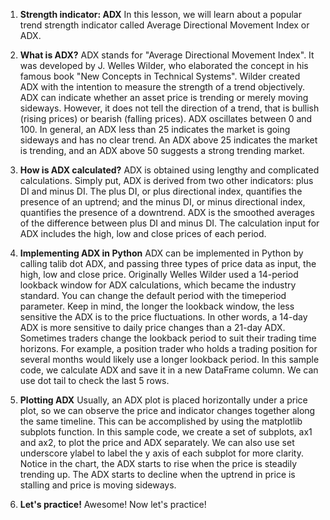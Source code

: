 1. **Strength indicator: ADX**
In this lesson, we will learn about a popular trend strength indicator called Average Directional Movement Index or ADX.

2. **What is ADX?**
ADX stands for "Average Directional Movement Index". It was developed by J. Welles Wilder, who elaborated the concept in his famous book "New Concepts in Technical Systems". Wilder created ADX with the intention to measure the strength of a trend objectively. ADX can indicate whether an asset price is trending or merely moving sideways. However, it does not tell the direction of a trend, that is bullish (rising prices) or bearish (falling prices). ADX oscillates between 0 and 100. In general, an ADX less than 25 indicates the market is going sideways and has no clear trend. An ADX above 25 indicates the market is trending, and an ADX above 50 suggests a strong trending market.

3. **How is ADX calculated?**
ADX is obtained using lengthy and complicated calculations. Simply put, ADX is derived from two other indicators: plus DI and minus DI. The plus DI, or plus directional index, quantifies the presence of an uptrend; and the minus DI, or minus directional index, quantifies the presence of a downtrend. ADX is the smoothed averages of the difference between plus DI and minus DI. The calculation input for ADX includes the high, low and close prices of each period.

4. **Implementing ADX in Python**
ADX can be implemented in Python by calling talib dot ADX, and passing three types of price data as input, the high, low and close price. Originally Welles Wilder used a 14-period lookback window for ADX calculations, which became the industry standard. You can change the default period with the timeperiod parameter. Keep in mind, the longer the lookback window, the less sensitive the ADX is to the price fluctuations. In other words, a 14-day ADX is more sensitive to daily price changes than a 21-day ADX. Sometimes traders change the lookback period to suit their trading time horizons. For example, a position trader who holds a trading position for several months would likely use a longer lookback period. In this sample code, we calculate ADX and save it in a new DataFrame column. We can use dot tail to check the last 5 rows.

5. **Plotting ADX**
Usually, an ADX plot is placed horizontally under a price plot, so we can observe the price and indicator changes together along the same timeline. This can be accomplished by using the matplotlib subplots function. In this sample code, we create a set of subplots, ax1 and ax2, to plot the price and ADX separately. We can also use set underscore ylabel to label the y axis of each subplot for more clarity. Notice in the chart, the ADX starts to rise when the price is steadily trending up. The ADX starts to decline when the uptrend in price is stalling and price is moving sideways.

6. **Let's practice!**
Awesome! Now let's practice!